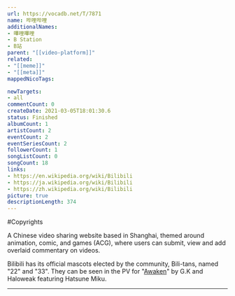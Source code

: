 ```yaml
---
url: https://vocadb.net/T/7871
name: 哔哩哔哩
additionalNames: 
- 嗶哩嗶哩
- B Station
- B站
parent: "[[video-platform]]"
related:
- "[[meme]]"
- "[[meta]]"
mappedNicoTags:

newTargets:
- all
commentCount: 0
createDate: 2021-03-05T18:01:30.6
status: Finished
albumCount: 1
artistCount: 2
eventCount: 2
eventSeriesCount: 2
followerCount: 1
songListCount: 0
songCount: 18
links: 
- https://en.wikipedia.org/wiki/Bilibili
- https://ja.wikipedia.org/wiki/Bilibili
- https://zh.wikipedia.org/wiki/Bilibili
picture: true
descriptionLength: 374
---
```


#Copyrights

A Chinese video sharing website based in Shanghai, themed around animation, comic, and games (ACG), where users can submit, view and add overlaid commentary on videos.

Bilibili has its official mascots elected by the community, Bili-tans, named "22" and "33". They can be seen in the PV for "[Awaken](https://vocadb.net/S/30730)" by G.K and Haloweak featuring Hatsune Miku.

---

